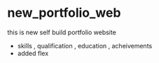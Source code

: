 # new_portfolio_web
this is new self build portfolio website

* skills , qualification , education , acheivements 
* added flex 